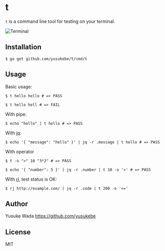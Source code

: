 # t

`t` is a command line tool for testing on your terminal.

![Terminal](https://user-images.githubusercontent.com/10682/140739013-ed862433-72a6-4e36-b253-aba36052b8f6.png)

## Installation

```
$ go get github.com/yusukebe/t/cmd/t
```

## Usage

Basic usage:

```
$ t hello hello # => PASS
```

```
$ t hello hell # => FAIL
```

With pipe:

```
$ echo "hello" | t hello # => PASS
```

With [jq](https://stedolan.github.io/jq/):

```
$ echo '{ "message": "hello" }' | jq -r .message | t hello # => PASS
```

With operator

```
$ t -o ">" 10 "3*2" # => PASS
```

```
$ echo '{ "number": 5 }' | jq -r .number | t 10 -o '>' # => PASS
```

With [rj](https://github.com/yusukebe/rj), test status is OK:

```
$ rj http://example.com/ | jq -r .code | t 200 -o '<='
```

## Author

Yusuke Wada <https://github.com/yusukebe>

## License

MIT